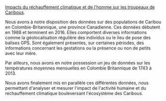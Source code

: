 [Impacts du réchauffement climatique et de l'homme sur les troupeaux de Caribous](https://b2rj.github.io/Data-Visualization-Anthropocene/src/slide.html).

Nous avons à notre disposition des données sur des populations de Caribou en Colombie-Britannique, une province Canadienne. Ces données débutent en 1988 et terminent en 2016. Elles comportent diverses informations comme la géolocalisation régulière des individus ou le lieu de pose des balises GPS. Sont également présentes, sur certaines périodes, des informations concernant les gestations ou la présence ou non de petits avec leur mère.

Par ailleurs, nous avons en notre possession un jeu de données sur les températures moyennes mensuelles en Colombie Britannique de 1743 à 2013.

Nous avons finalement mis en parallèle ces différentes données, nous permettant d'analyser et mesurer l'impact de l'activité humaine et du rechauffement climatique bouleversant l'écosystème des Caribous.

